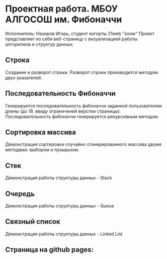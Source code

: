 # Проектная работа. МБОУ АЛГОСОШ им. Фибоначчи

Исполнитель: Назиров Игорь, студент когорты 21web "snow"
Проект представляет из себя веб-страницу с визуализацией работы алгоритмов и структур данных:

## Строка

Создание и разворот строки.
Разворот строки производится методом двух указателей.

## Последовательность Фибоначчи

Генерируется последовательность фибоначчи заданной пользователем длины (до 19, ввиду ограничений верстки страницы).
Последовательность фибоначчи генерируется рекурсивным методом.

## Сортировка массива

Демонстрация сортировки случайно сгенерированного массива двумя методами: выбором и пузырьком.

## Стек

Демонстрация работы структуры данных - Stack

## Очередь

Демонстрация работы структуры данных - Queue

## Связный список

Демонстрация работы структуры данных - Linked List

## Страница на github pages:
